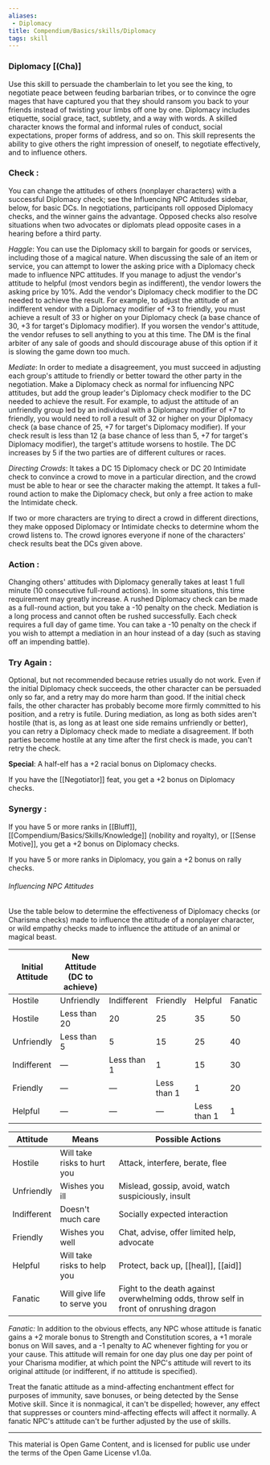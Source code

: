 ```yaml
---
aliases:
 - Diplomacy
title: Compendium/Basics/skills/Diplomacy
tags: skill
---
```

### Diplomacy [(Cha)]
Use this skill to persuade the chamberlain to let you see the king, to negotiate peace between feuding barbarian tribes, or to convince the ogre mages that have captured you that they should ransom you back to your friends instead of twisting your limbs off one by one. Diplomacy includes etiquette, social grace, tact, subtlety, and a way with words. A skilled character knows the formal and informal rules of conduct, social expectations, proper forms of address, and so on. This skill represents the ability to give others the right impression of oneself, to negotiate effectively, and to influence others.

### Check : 
You can change the attitudes of others (nonplayer characters) with a successful Diplomacy check; see the Influencing NPC Attitudes sidebar, below, for basic DCs. In negotiations, participants roll opposed Diplomacy checks, and the winner gains the advantage. Opposed checks also resolve situations when two advocates or diplomats plead opposite cases in a hearing before a third party.

_Haggle_: You can use the Diplomacy skill to bargain for goods or services, including those of a magical nature. When discussing the sale of an item or service, you can attempt to lower the asking price with a Diplomacy check made to influence NPC attitudes. If you manage to adjust the vendor's attitude to helpful (most vendors begin as indifferent), the vendor lowers the asking price by 10%. Add the vendor's Diplomacy check modifier to the DC needed to achieve the result. For example, to adjust the attitude of an indifferent vendor with a Diplomacy modifier of +3 to friendly, you must achieve a result of 33 or higher on your Diplomacy check (a base chance of 30, +3 for target's Diplomacy modifier). If you worsen the vendor's attitude, the vendor refuses to sell anything to you at this time. The DM is the final arbiter of any sale of goods and should discourage abuse of this option if it is slowing the game down too much.

_Mediate_: In order to mediate a disagreement, you must succeed in adjusting each group's attitude to friendly or better toward the other party in the negotiation. Make a Diplomacy check as normal for influencing NPC attitudes, but add the group leader's Diplomacy check modifier to the DC needed to achieve the result. For example, to adjust the attitude of an unfriendly group led by an individual with a Diplomacy modifier of +7 to friendly, you would need to roll a result of 32 or higher on your Diplomacy check (a base chance of 25, +7 for target's Diplomacy modifier). If your check result is less than 12 (a base chance of less than 5, +7 for target's Diplomacy modifier), the target's attitude worsens to hostile. The DC increases by 5 if the two parties are of different cultures or races.

_Directing Crowds_: It takes a DC 15 Diplomacy check or DC 20 Intimidate check to convince a crowd to move in a particular direction, and the crowd must be able to hear or see the character making the attempt. It takes a full-round action to make the Diplomacy check, but only a free action to make the Intimidate check.

If two or more characters are trying to direct a crowd in different directions, they make opposed Diplomacy or Intimidate checks to determine whom the crowd listens to. The crowd ignores everyone if none of the characters' check results beat the DCs given above.

### Action : 
Changing others' attitudes with Diplomacy generally takes at least 1 full minute (10 consecutive full-round actions). In some situations, this time requirement may greatly increase. A rushed Diplomacy check can be made as a full-round action, but you take a -10 penalty on the check. Mediation is a long process and cannot often be rushed successfully. Each check requires a full day of game time. You can take a -10 penalty on the check if you wish to attempt a mediation in an hour instead of a day (such as staving off an impending battle).

### Try Again : 
Optional, but not recommended because retries usually do not work. Even if the initial Diplomacy check succeeds, the other character can be persuaded only so far, and a retry may do more harm than good. If the initial check fails, the other character has probably become more firmly committed to his position, and a retry is futile. During mediation, as long as both sides aren't hostile (that is, as long as at least one side remains unfriendly or better), you can retry a Diplomacy check made to mediate a disagreement. If both parties become hostile at any time after the first check is made, you can't retry the check.

**Special**: A half-elf has a +2 racial bonus on Diplomacy checks.

If you have the [[Negotiator]] feat, you get a +2 bonus on Diplomacy checks.

### Synergy : 
If you have 5 or more ranks in [[Bluff]], [[Compendium/Basics/Skills/Knowledge]] (nobility and royalty), or [[Sense Motive]], you get a +2 bonus on Diplomacy checks.

If you have 5 or more ranks in Diplomacy, you gain a +2 bonus on rally checks.

###### Influencing NPC Attitudes

Use the table below to determine the effectiveness of Diplomacy checks (or Charisma checks) made to influence the attitude of a nonplayer character, or wild empathy checks made to influence the attitude of an animal or magical beast.

|Initial  <br>Attitude|New Attitude (DC to achieve)|   |   |   |   |
|---|---|---|---|---|---|
|Hostile|Unfriendly|Indifferent|Friendly|Helpful|Fanatic|
|Hostile|Less than 20|20|25|35|50|150|
|Unfriendly|Less than 5|5|15|25|40|120|
|Indifferent|—|Less than 1|1|15|30|90|
|Friendly|—|—|Less than 1|1|20|60|
|Helpful|—|—|—|Less than 1|1|50|

|Attitude|Means|Possible Actions|
|---|---|---|
|Hostile|Will take risks to hurt you|Attack, interfere, berate, flee|
|Unfriendly|Wishes you ill|Mislead, gossip, avoid, watch suspiciously, insult|
|Indifferent|Doesn't much care|Socially expected interaction|
|Friendly|Wishes you well|Chat, advise, offer limited help, advocate|
|Helpful|Will take risks to help you|Protect, back up, [[heal]], [[aid]]|
|Fanatic|Will give life to serve you|Fight to the death against overwhelming odds, throw self in front of onrushing dragon|

_Fanatic:_ In addition to the obvious effects, any NPC whose attitude is fanatic gains a +2 morale bonus to Strength and Constitution scores, a +1 morale bonus on Will saves, and a -1 penalty to AC whenever fighting for you or your cause. This attitude will remain for one day plus one day per point of your Charisma modifier, at which point the NPC's attitude will revert to its original attitude (or indifferent, if no attitude is specified).

Treat the fanatic attitude as a mind-affecting enchantment effect for purposes of immunity, save bonuses, or being detected by the Sense Motive skill. Since it is nonmagical, it can't be dispelled; however, any effect that suppresses or counters mind-affecting effects will affect it normally. A fanatic NPC's attitude can't be further adjusted by the use of skills.

---

This material is Open Game Content, and is licensed for public use under the terms of the Open Game License v1.0a.
